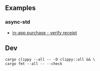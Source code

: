 ## Examples

### async-std

* [in-app purchase - verify receipt](demos/async-std/src/iap_verify_receipt.rs)

## Dev

```
cargo clippy --all -- -D clippy::all && \
cargo fmt --all -- --check
```
